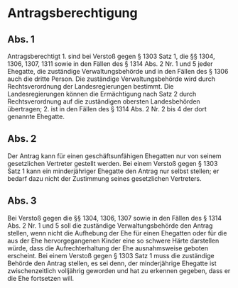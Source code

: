 # Antragsberechtigung



## Abs. 1

 Antragsberechtigt  1.
 sind bei Verstoß gegen § 1303 Satz 1, die §§ 1304, 1306, 1307, 1311 sowie in den Fällen des § 1314 Abs. 2 Nr. 1 und 5 jeder Ehegatte, die zuständige Verwaltungsbehörde und in den Fällen des § 1306 auch die dritte Person. Die zuständige Verwaltungsbehörde wird durch Rechtsverordnung der Landesregierungen bestimmt. Die Landesregierungen können die Ermächtigung nach Satz 2 durch Rechtsverordnung auf die zuständigen obersten Landesbehörden übertragen;
 2.
 ist in den Fällen des § 1314 Abs. 2 Nr. 2 bis 4 der dort genannte Ehegatte.


## Abs. 2

 Der Antrag kann für einen geschäftsunfähigen Ehegatten nur von seinem gesetzlichen Vertreter gestellt werden. Bei einem Verstoß gegen § 1303 Satz 1 kann ein minderjähriger Ehegatte den Antrag nur selbst stellen; er bedarf dazu nicht der Zustimmung seines gesetzlichen Vertreters.

## Abs. 3

 Bei Verstoß gegen die §§ 1304, 1306, 1307 sowie in den Fällen des § 1314 Abs. 2 Nr. 1 und 5 soll die zuständige Verwaltungsbehörde den Antrag stellen, wenn nicht die Aufhebung der Ehe für einen Ehegatten oder für die aus der Ehe hervorgegangenen Kinder eine so schwere Härte darstellen würde, dass die Aufrechterhaltung der Ehe ausnahmsweise geboten erscheint. Bei einem Verstoß gegen § 1303 Satz 1 muss die zuständige Behörde den Antrag stellen, es sei denn, der minderjährige Ehegatte ist zwischenzeitlich volljährig geworden und hat zu erkennen gegeben, dass er die Ehe fortsetzen will. 

